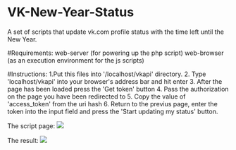 # VK-New-Year-Status
A set of scripts that update vk.com profile status with the time left until the New  Year.

#Requirements: 
  web-server (for powering up the php script)
  web-browser (as an execution environment for the js scripts)
  
#Instructions: 
1.Put this files into '/localhost/vkapi' directory.
2. Type 'localhost/vkapi' into your browser's address bar and hit enter
3. After the page has been loaded  press the 'Get token' button
4. Pass the authorization on the page you have been redirected to
5. Copy the value of 'access_token' from the uri hash
6. Return to the previus page, enter the token into the input field and press the 'Start updating my status' button.

The script page: 
![](https://pp.vk.me/c638029/v638029960/19b20/4Tg5RqF1pc0.jpg)

The result:
![](https://pp.vk.me/c638029/v638029960/19b27/A0D0tdQxDHo.jpg)
